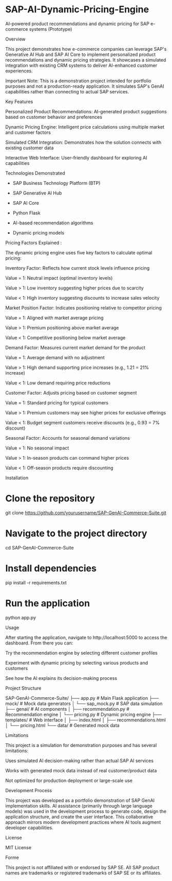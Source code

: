 # SAP-AI-Dynamic-Pricing-Engine
AI-powered product recommendations and dynamic pricing for SAP e-commerce systems (Prototype)

Overview 

This project demonstrates how e-commerce companies can leverage SAP's Generative AI Hub and SAP AI Core to implement personalized product recommendations and dynamic pricing strategies. It showcases a simulated integration with existing CRM systems to deliver AI-enhanced customer experiences. 

Important Note: This is a demonstration project intended for portfolio purposes and not a production-ready application. It simulates SAP's GenAI capabilities rather than connecting to actual SAP services. 

Key Features 

Personalized Product Recommendations: AI-generated product suggestions based on customer behavior and preferences 

Dynamic Pricing Engine: Intelligent price calculations using multiple market and customer factors 

Simulated CRM Integration: Demonstrates how the solution connects with existing customer data 

Interactive Web Interface: User-friendly dashboard for exploring AI capabilities 

Technologies Demonstrated 

- SAP Business Technology Platform (BTP) 

- SAP Generative AI Hub 

- SAP AI Core 

- Python Flask 

- AI-based recommendation algorithms 

- Dynamic pricing models 

Pricing Factors Explained :

The dynamic pricing engine uses five key factors to calculate optimal pricing: 

Inventory Factor: Reflects how current stock levels influence pricing 

Value = 1: Neutral impact (optimal inventory levels) 

Value > 1: Low inventory suggesting higher prices due to scarcity 

Value < 1: High inventory suggesting discounts to increase sales velocity 

Market Position Factor: Indicates positioning relative to competitor pricing 

Value = 1: Aligned with market average pricing 

Value > 1: Premium positioning above market average 

Value < 1: Competitive positioning below market average 

Demand Factor: Measures current market demand for the product 

Value = 1: Average demand with no adjustment 

Value > 1: High demand supporting price increases (e.g., 1.21 = 21% increase) 

Value < 1: Low demand requiring price reductions 

Customer Factor: Adjusts pricing based on customer segment 

Value = 1: Standard pricing for typical customers 

Value > 1: Premium customers may see higher prices for exclusive offerings 

Value < 1: Budget segment customers receive discounts (e.g., 0.93 = 7% discount) 

Seasonal Factor: Accounts for seasonal demand variations 

Value = 1: No seasonal impact 

Value > 1: In-season products can command higher prices 

Value < 1: Off-season products require discounting 

Installation 

# Clone the repository 
git clone https://github.com/yourusername/SAP-GenAI-Commerce-Suite.git 
 
# Navigate to the project directory 
cd SAP-GenAI-Commerce-Suite 
 
# Install dependencies 
pip install -r requirements.txt 
 
# Run the application 
python app.py 
 

Usage 

After starting the application, navigate to http://localhost:5000 to access the dashboard. From there you can: 

Try the recommendation engine by selecting different customer profiles 

Experiment with dynamic pricing by selecting various products and customers 

See how the AI explains its decision-making process 

Project Structure 

SAP-GenAI-Commerce-Suite/ 
├── app.py                  # Main Flask application 
├── mock/                   # Mock data generators 
│   └── sap_mock.py         # SAP data simulation 
├── genai/                  # AI components 
│   ├── recommendation.py   # Recommendation engine 
│   └── pricing.py          # Dynamic pricing engine 
├── templates/              # Web interface 
│   ├── index.html 
│   ├── recommendations.html 
│   └── pricing.html 
└── data/                   # Generated mock data 
 

Limitations 

This project is a simulation for demonstration purposes and has several limitations: 

Uses simulated AI decision-making rather than actual SAP AI services 

Works with generated mock data instead of real customer/product data 

Not optimized for production deployment or large-scale use 

Development Process 

This project was developed as a portfolio demonstration of SAP GenAI implementation skills. AI assistance (primarily through large language models) was used in the development process to generate code, design the application structure, and create the user interface. This collaborative approach mirrors modern development practices where AI tools augment developer capabilities. 

License 

MIT License 

Forme 

This project is not affiliated with or endorsed by SAP SE. All SAP product names are trademarks or registered trademarks of SAP SE or its affiliates. 
